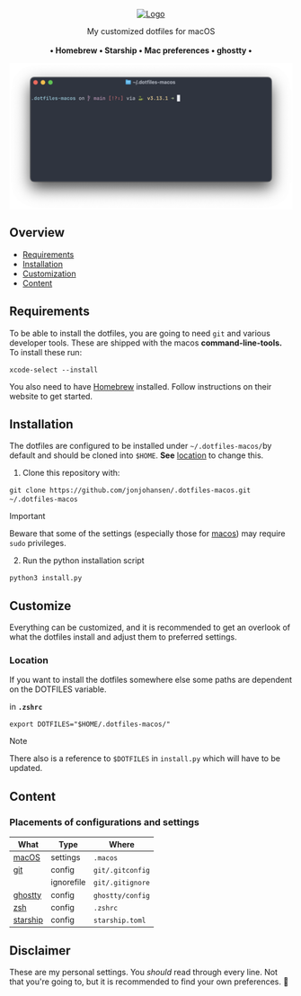 <p align="center">
  <a href="https://github.com/jonjohansen/.dotfiles-macos">
    <img src="dotfiles-macos.png" alt="Logo" width="420">
  </a>

  <p align="center">
    My customized dotfiles for macOS
    <br />
    <br />
    <strong>• Homebrew • Starship • Mac preferences • ghostty •</strong>
    <br />
  </p>
  <p align="center">
    <img align="center" src="screenshot.png" alt="Logo" width="600">
  </p>
</p>

## Overview


- [Requirements](#requirements)
- [Installation](#installation)
- [Customization](#customize)
- [Content](#content)

## Requirements

To be able to install the dotfiles, you are going to need `git` and various developer tools. These are shipped with the macos **command-line-tools.** To install these run:

```
xcode-select --install
```

You also need to have [Homebrew](https://brew.sh) installed. Follow instructions on their website to get started.

## Installation

The dotfiles are configured to be installed under `~/.dotfiles-macos/`by default and should be cloned into `$HOME`.
**See** [location](#Location) to change this.

1. Clone this repository with:

```
git clone https://github.com/jonjohansen/.dotfiles-macos.git ~/.dotfiles-macos
```

> [!IMPORTANT]  
> Beware that some of the settings (especially those for [macos](.macos)) may require `sudo` privileges.

2. Run the python installation script

```
python3 install.py
```

## Customize

Everything can be customized, and it is recommended to get an overlook of what the dotfiles install and adjust them to preferred settings.

### Location

If you want to install the dotfiles somewhere else some paths are dependent on the DOTFILES variable.

in **`.zshrc`**

```
export DOTFILES="$HOME/.dotfiles-macos/"
```

> [!NOTE]
> There also is a reference to `$DOTFILES` in `install.py` which will have to be updated.

## Content

### Placements of configurations and settings

| What                     | Type       | Where            |
| ------------------------ | ---------- | ---------------- |
| [macOS][_macos_settings] | settings   | `.macos`         |
| [git][_git]              | config     | `git/.gitconfig` |
|                          | ignorefile | `git/.gitignore` |
| [ghostty][_ghostty]      | config     | `ghostty/config` |
| [zsh][_zsh]              | config     | `.zshrc`         |
| [starship][_starship]    | config     | `starship.toml`  |

## Disclaimer

These are my personal settings. You _should_ read through every line. Not that you're going to,
but it is recommended to find your own preferences. 💅

[_macos_settings]: https://macos-defaults.com/
[_zsh]: https://www.zsh.org/
[_starship]: https://starship.rs/
[_ghostty]:https://ghostty.org/
[_git]: https://git-scm.com/
